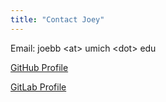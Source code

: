 ```yaml
---
title: "Contact Joey"
---
```


Email: joebb \<at\> umich \<dot\> edu

[GitHub Profile](https://github.com/joebb97)

[GitLab Profile](https://gitlab.eecs.umich.edu/joebb)
